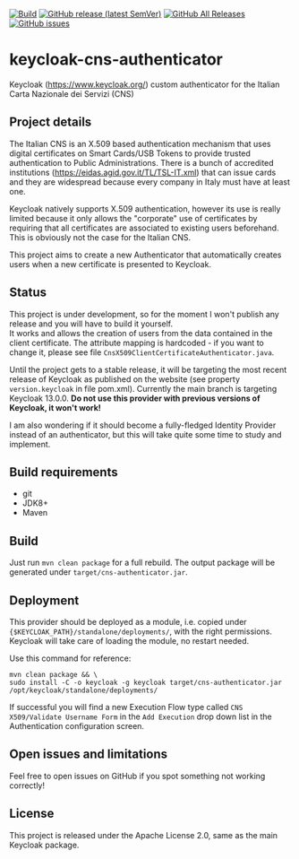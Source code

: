 [![Build](https://github.com/lscorcia/keycloak-cns-authenticator/workflows/Build/badge.svg)](https://github.com/lscorcia/keycloak-cns-authenticator/actions?query=workflow%3ABuild) 
[![GitHub release (latest SemVer)](https://img.shields.io/github/v/release/lscorcia/keycloak-cns-authenticator?sort=semver)](https://img.shields.io/github/v/release/lscorcia/keycloak-cns-authenticator?sort=semver) 
[![GitHub All Releases](https://img.shields.io/github/downloads/lscorcia/keycloak-cns-authenticator/total)](https://img.shields.io/github/downloads/lscorcia/keycloak-cns-authenticator/total)
[![GitHub issues](https://img.shields.io/github/issues/lscorcia/keycloak-cns-authenticator)](https://github.com/lscorcia/keycloak-cns-authenticator/issues)

# keycloak-cns-authenticator
Keycloak (https://www.keycloak.org/) custom authenticator for the Italian Carta Nazionale dei Servizi (CNS)

## Project details
The Italian CNS is an X.509 based authentication mechanism that uses digital certificates on Smart Cards/USB
Tokens to provide trusted authentication to Public Administrations. There is a bunch of accredited institutions
(https://eidas.agid.gov.it/TL/TSL-IT.xml) that can issue cards and they are widespread because every company
in Italy must have at least one.

Keycloak natively supports X.509 authentication, however its use is really limited because it only allows
the "corporate" use of certificates by requiring that all certificates are associated to existing users
beforehand. This is obviously not the case for the Italian CNS.

This project aims to create a new Authenticator that automatically creates users when a new certificate
is presented to Keycloak.

## Status
This project is under development, so for the moment I won't publish any release and you will have to build it yourself.  
It works and allows the creation of users from the data contained in the client certificate. The attribute
mapping is hardcoded - if you want to change it, please see file `CnsX509ClientCertificateAuthenticator.java`.

Until the project gets to a stable release, it will be targeting the most recent release of Keycloak as 
published on the website (see property `version.keycloak` in file pom.xml). Currently the main branch is 
targeting Keycloak 13.0.0. **Do not use this provider with previous versions of Keycloak, it won't work!**

I am also wondering if it should become a fully-fledged Identity Provider instead of an authenticator,
but this will take quite some time to study and implement.

## Build requirements
* git
* JDK8+
* Maven

## Build
Just run `mvn clean package` for a full rebuild. The output package will
be generated under `target/cns-authenticator.jar`.

## Deployment
This provider should be deployed as a module, i.e. copied under
`{$KEYCLOAK_PATH}/standalone/deployments/`, with the right permissions.
Keycloak will take care of loading the module, no restart needed.  

Use this command for reference:  
```
mvn clean package && \
sudo install -C -o keycloak -g keycloak target/cns-authenticator.jar /opt/keycloak/standalone/deployments/
```

If successful you will find a new Execution Flow type called `CNS X509/Validate Username Form` in the
`Add Execution` drop down list in the Authentication configuration screen.

## Open issues and limitations
Feel free to open issues on GitHub if you spot something not working correctly!

## License
This project is released under the Apache License 2.0, same as the main Keycloak
package.
